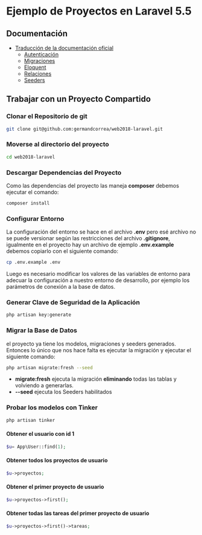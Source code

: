 # Ejemplo de Proyectos en Laravel 5.5

## Documentación

- [Traducción de la documentación oficial](https://docs.laraveles.com/docs/5.5)
  - [Autenticación](https://docs.laraveles.com/docs/5.5/authentication)
  - [Migraciones](https://docs.laraveles.com/docs/5.5/migrations)
  - [Eloquent](https://docs.laraveles.com/docs/5./eloquent)
  - [Relaciones](https://docs.laraveles.com/docs/5./eloquent-relationships)
  - [Seeders](https://docs.laraveles.com/docs/5.5/seeding)

## Trabajar con un Proyecto Compartido

### Clonar el Repositorio de git

```bash
git clone git@github.com:germandcorrea/web2018-laravel.git
```

### Moverse al directorio del proyecto

```bash
cd web2018-laravel
```

### Descargar Dependencias del Proyecto

Como las dependencias del proyecto las maneja **composer** debemos ejecutar el comando:

```bash
composer install
```

### Configurar Entorno

La configuración del entorno se hace en el archivo **.env** pero esé archivo no se puede versionar según las restricciones del archivo **.gitignore**, igualmente en el proyecto hay un archivo de ejemplo  **.env.example** debemos copiarlo con el siguiente comando:

```bash
cp .env.example .env
```

Luego es necesario modificar los valores de las variables de entorno para adecuar la configuración a nuestro entorno de desarrollo, por ejemplo los parámetros de conexión a la base de datos.

### Generar Clave de Seguridad de la Aplicación

```bash
php artisan key:generate
```

### Migrar la Base de Datos

el proyecto ya tiene los modelos, migraciones y seeders generados. Entonces lo único que nos hace falta es ejecutar la migración y ejecutar el siguiente comando:

```bash
php artisan migrate:fresh --seed
```

- **migrate:fresh** ejecuta la migración **eliminando** todas las tablas y volviendo a generarlas.
- **--seed** ejecuta los Seeders habilitados  

### Probar los modelos con Tinker

```bash
php artisan tinker
```

#### Obtener el usuario con id 1

```php
$u= App\User::find(1);
```

#### Obtener todos los proyectos de usuario

```php
$u->proyectos;
```

#### Obtener el primer proyecto de usuario

```php
$u->proyectos->first();
```

#### Obtener todas las tareas del primer proyecto de usuario

```php
$u->proyectos->first()->tareas;
```

<!---
## Crear el proyecto desde cero

```bash
composer create-project --prefer-dist laravel/laravel web2018ap  '5.5.*'
```

```bash
composer require barryvdh/laravel-debugbar --dev
```

```bash
php artisan make:auth
```

```bash
php artisan make:model Proyecto -m
```

```bash
php artisan make:model Tarea -m
```

```bash
php artisan make:seed CargaInicialSeed
```

```bash
php artisan migrate:fresh --seed
```
-->